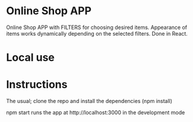 # Online Shop APP
Online Shop APP with FILTERS for choosing desired items. 
Appearance of items works dynamically depending on the selected filters.
Done in React.


# Local use
# Instructions
The usual; clone the repo and install the dependencies (npm install)

npm start runs the app at http://localhost:3000 in the development mode
